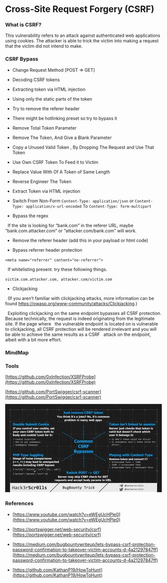 
# **Cross-Site Request Forgery (CSRF)** #

### **What is CSRF?** #

This vulnerability refers to an attack against authenticated web applications using cookies. The attacker is able to trick the victim into making a request that the victim did not intend to make.

### **CSRF Bypass** ###

- Change Request Method [POST => GET]

- Decoding CSRF tokens

- Extracting token via HTML injection

- Using only the static parts of the token

- Try to remove the referer header

- There might be hotlinking preset so try to bypass it

- Remove Total Token Parameter

- Remove The Token, And Give a Blank Parameter

- Copy a Unused Valid Token , By Dropping The Request and Use That Token

- Use Own CSRF Token To Feed it to Victim

- Replace Value With Of A Token of Same Length

- Reverse Engineer The Token

- Extract Token via HTML injection

- Switch From Non-Form `Content-Type: application/json` or `Content-Type: application/x-url-encoded` To `Content-Type: form-multipart`

- Bypass the regex

  If the site is looking for “bank.com” in the referer URL, maybe “bank.com.attacker.com” or “attacker.com/bank.com” will work.

- Remove the referer header (add this <meta name=”referrer” content=”no-referrer”> in your payload or html code)

- Bypass referrer header protection

`<meta name="referrer" content="no-referrer">`

  If whitelisting present. try these following things.

`victim.com.attacker.com, attacker.com/victim.com`

- Clickjacking

  (If you aren’t familiar with clickjacking attacks, more information can be found https://owasp.org/www-community/attacks/Clickjacking.)

  Exploiting clickjacking on the same endpoint bypasses all CSRF protection. Because technically, the request is indeed originating from the legitimate site. If the page where   the vulnerable endpoint is located on is vulnerable to clickjacking, all CSRF protection will be rendered irrelevant and you will be able to achieve the same results as a CSRF   attack on the endpoint, albeit with a bit more effort.

### **MindMap** ###

### **Tools** ###

[https://github.com/0xInfection/XSRFProbe](https://github.com/0xInfection/XSRFProbe)

[https://github.com/PortSwigger/csrf-scanner](https://github.com/PortSwigger/csrf-scanner)

![](<../../attachments/image (1).png>)

### **References** ###

- [https://www.youtube.com/watch?v=eWEgUcHPle0](https://www.youtube.com/watch?v=eWEgUcHPle0)

- [https://portswigger.net/web-security/csrf](https://portswigger.net/web-security/csrf)

- [https://medium.com/bugbountywriteup/lets-bypass-csrf-protection-password-confirmation-to-takeover-victim-accounts-d-4a21297847ff](https://medium.com/bugbountywriteup/lets-bypass-csrf-protection-password-confirmation-to-takeover-victim-accounts-d-4a21297847ff)

- [https://github.com/KathanP19/HowToHunt](https://github.com/KathanP19/HowToHunt)